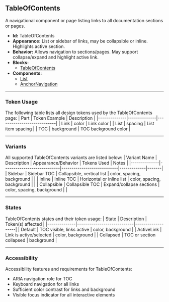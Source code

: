 ## TableOfContents
A navigational component or page listing links to all documentation sections or pages.
- **Id:** TableOfContents
- **Appearance:** List or sidebar of links, may be collapsible or inline. Highlights active section.
- **Behavior:** Allows navigation to sections/pages. May support collapse/expand and highlight active link.
- **Blocks:**
  - [TableOfContents](../blocks/TableOfContents.md)
- **Components:**
  - [List](../components/List.md)
  - [AnchorNavigation](../components/AnchorNavigation.md)

---

### Token Usage
The following table lists all design tokens used by the TableOfContents page:
| Part         | Token Example | Description                |
|--------------|--------------|----------------------------|
| Link         | color        | Link color                 |
| List         | spacing      | List item spacing          |
| TOC          | background   | TOC background color       |

---

### Variants
All supported TableOfContents variants are listed below:
| Variant Name | Description                | Appearance/Behavior         | Tokens Used | Notes |
|--------------|----------------------------|----------------------------|-------------|-------|
| Sidebar      | Sidebar TOC                | Collapsible, vertical list | color, spacing, background | |
| Inline       | Inline TOC                 | Horizontal or inline list  | color, spacing, background | |
| Collapsible  | Collapsible TOC            | Expand/collapse sections   | color, spacing, background | |

---

### States
TableOfContents states and their token usage:
| State        | Description                | Token(s) affected |
|--------------|----------------------------|-------------------|
| Default      | TOC visible, links active  | color, background |
| ActiveLink   | Link is active/selected    | color, background |
| Collapsed    | TOC or section collapsed   | background        |

---

### Accessibility
Accessibility features and requirements for TableOfContents:
- ARIA navigation role for TOC
- Keyboard navigation for all links
- Sufficient color contrast for links and background
- Visible focus indicator for all interactive elements
